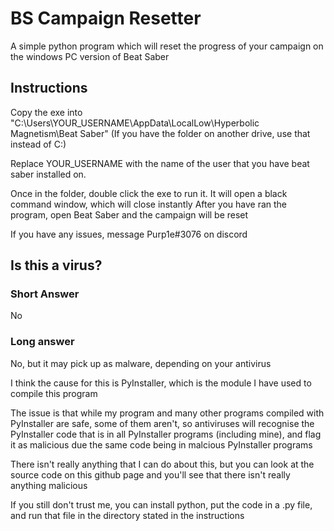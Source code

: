 # BS Campaign Resetter

A simple python program which will reset the progress of your campaign on the windows PC version of Beat Saber

## Instructions

Copy the exe into "C:\Users\YOUR_USERNAME\AppData\LocalLow\Hyperbolic Magnetism\Beat Saber"
(If you have the folder on another drive, use that instead of C:)

Replace YOUR_USERNAME with the name of the user that you have beat saber installed on.

Once in the folder, double click the exe to run it. It will open a black command window, which will close instantly
After you have ran the program, open Beat Saber and the campaign will be reset

If you have any issues, message Purp1e#3076 on discord

## Is this a virus?

### Short Answer

No

### Long answer

No, but it may pick up as malware, depending on your antivirus

I think the cause for this is PyInstaller, which is the module I have used to compile this program

The issue is that while my program and many other programs compiled with PyInstaller are safe, some of them aren't, so antiviruses will recognise the PyInstaller code that is in all PyInstaller programs (including mine), and flag it as malicious due the same code being in malcious PyInstaller programs

There isn't really anything that I can do about this, but you can look at the source code on this github page and you'll see that there isn't really anything malicious

If you still don't trust me, you can install python, put the code in a .py file, and run that file in the directory stated in the instructions
